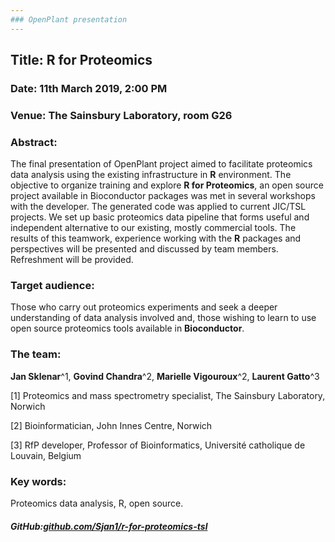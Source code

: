 ```yaml
---  
### OpenPlant presentation 
---
```



## Title: R for Proteomics

### Date: 11th March 2019, 2:00 PM

### Venue: The Sainsbury Laboratory, room G26



### Abstract:

The final presentation of OpenPlant project aimed to facilitate proteomics data analysis using the existing infrastructure in **R** environment. The objective to organize training and explore **R for Proteomics**, an open source project available in Bioconductor packages was met in several workshops with the developer. The generated code was applied to current JIC/TSL projects. We set up basic proteomics data pipeline that forms useful and independent alternative to our existing, mostly commercial tools. The results of this teamwork, experience working with the **R** packages and perspectives will be presented and discussed by team members. Refreshment will be provided.


### Target audience:

Those who carry out proteomics experiments and seek a deeper understanding of data analysis involved and, those wishing to learn to use open source proteomics tools available in **Bioconductor**.  


### The team:

**Jan Sklenar**^1, **Govind Chandra**^2, **Marielle Vigouroux**^2, **Laurent Gatto**^3

[1] Proteomics and mass spectrometry specialist, The Sainsbury Laboratory, Norwich

[2] Bioinformatician, John Innes Centre, Norwich

[3] RfP developer, Professor of Bioinformatics, Université catholique de Louvain, Belgium


### Key words:

Proteomics data analysis, R, open source. 

##### GitHub:[github.com/Sjan1/r-for-proteomics-tsl](https://github.com/Sjan1/r-for-proteomics-tsl "link") 